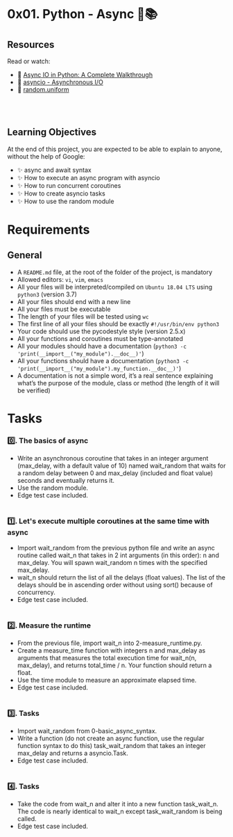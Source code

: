 # 0x01. Python - Async 🐍📚
## Resources
Read or watch:
- 📘 [Async IO in Python: A Complete Walkthrough](https://realpython.com/async-io-python/)
- 📘 [asyncio - Asynchronous I/O](https://docs.python.org/3/library/asyncio.html)
- 📘 [random.uniform](https://docs.python.org/3/library/random.html#random.uniform)

<br></br>

## Learning Objectives
At the end of this project, you are expected to be able to explain to anyone,
without the help of Google:
- ✨ async and await syntax
- ✨ How to execute an async program with asyncio
- ✨ How to run concurrent coroutines
- ✨ How to create asyncio tasks
- ✨ How to use the random module

# Requirements
## General
- A `README.md` file, at the root of the folder of the project, is mandatory
- Allowed editors: `vi`, `vim`, `emacs`
- All your files will be interpreted/compiled on `Ubuntu 18.04 LTS` using
`python3` (version 3.7)
- All your files should end with a new line
- All your files must be executable
- The length of your files will be tested using `wc`
- The first line of all your files should be exactly `#!/usr/bin/env python3`
- Your code should use the pycodestyle style (version 2.5.x)
- All your functions and coroutines must be type-annotated
- All your modules should have a documentation
(`python3 -c 'print(__import__("my_module").__doc__)'`)
- All your functions should have a documentation
(`python3 -c 'print(__import__("my_module").my_function.__doc__)'`)
- A documentation is not a simple word, it’s a real sentence explaining
what’s the purpose of the module, class or method (the length of it will be
verified)

# Tasks
### 0️⃣. The basics of async
- Write an asynchronous coroutine that takes in an integer argument (max_delay, with a default value of 10) named wait_random that waits for a random delay between 0 and max_delay (included and float value) seconds and eventually returns it.
- Use the random module.
- Edge test case included.
<br></br>

### 1️⃣. Let's execute multiple coroutines at the same time with async
- Import wait_random from the previous python file and write an async routine called wait_n that takes in 2 int arguments (in this order): n and max_delay. You will spawn wait_random n times with the specified max_delay.
- wait_n should return the list of all the delays (float values). The list of the delays should be in ascending order without using sort() because of concurrency.
- Edge test case included.
<br></br>

### 2️⃣. Measure the runtime
- From the previous file, import wait_n into 2-measure_runtime.py.
- Create a measure_time function with integers n and max_delay as arguments that measures the total execution time for wait_n(n, max_delay), and returns total_time / n. Your function should return a float.
- Use the time module to measure an approximate elapsed time.
- Edge test case included.
<br></br>

### 3️⃣. Tasks
- Import wait_random from 0-basic_async_syntax.
- Write a function (do not create an async function, use the regular function syntax to do this) task_wait_random that takes an integer max_delay and returns a asyncio.Task.
- Edge test case included.
<br></br>

### 4️⃣. Tasks
- Take the code from wait_n and alter it into a new function task_wait_n. The code is nearly identical to wait_n except task_wait_random is being called.
- Edge test case included.

